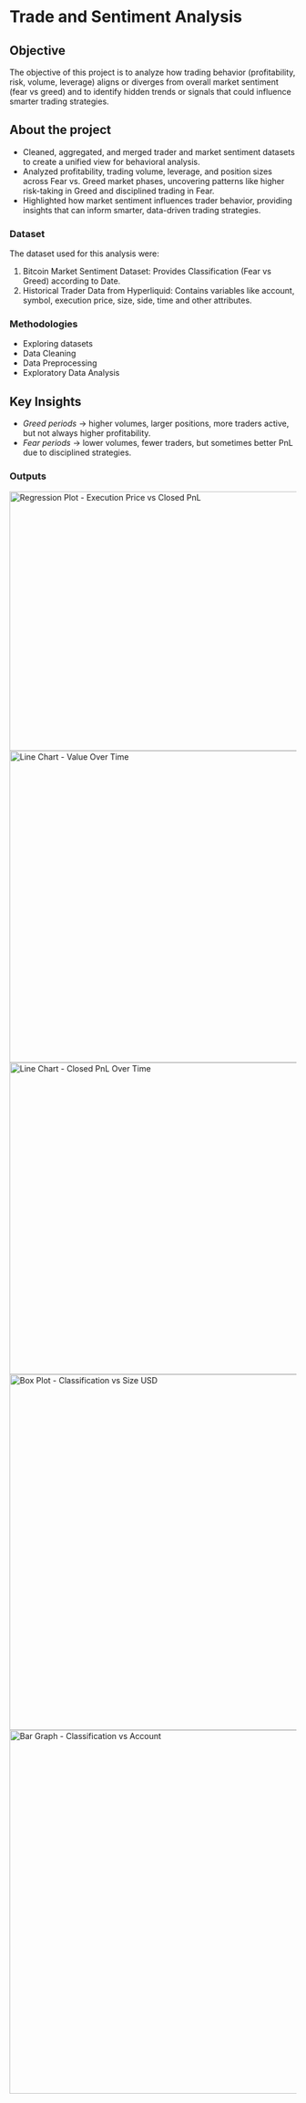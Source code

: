 # Trade and Sentiment Analysis
## Objective
The objective of this project is to analyze how trading behavior (profitability, risk, volume, leverage) aligns or diverges from overall market sentiment (fear vs greed) and to identify hidden trends or signals that could influence smarter trading strategies.

## About the project
* Cleaned, aggregated, and merged trader and market sentiment datasets to create a unified view for behavioral analysis.
* Analyzed profitability, trading volume, leverage, and position sizes across Fear vs. Greed market phases, uncovering patterns like higher risk-taking in Greed and disciplined trading in Fear.
* Highlighted how market sentiment influences trader behavior, providing insights that can inform smarter, data-driven trading strategies.

### Dataset
The dataset used for this analysis were:
1. Bitcoin Market Sentiment Dataset: Provides Classification (Fear vs Greed) according to Date.
2. Historical Trader Data from Hyperliquid: Contains variables like account, symbol, execution price, size, side, time and other attributes.

### Methodologies
- Exploring datasets
- Data Cleaning
- Data Preprocessing
- Exploratory Data Analysis

## Key Insights
- *Greed periods* → higher volumes, larger positions, more traders active, but not always higher profitability.  
- *Fear periods* → lower volumes, fewer traders, but sometimes better PnL due to disciplined strategies.

### Outputs
<img width="598" height="455" alt="Regression Plot - Execution Price vs Closed PnL" src="https://github.com/user-attachments/assets/012214c5-34c9-4216-9069-108aafaec681" />
<img width="996" height="547" alt="Line Chart - Value Over Time" src="https://github.com/user-attachments/assets/709bb337-689e-4845-bcff-0a37a5efe423" />
<img width="1043" height="547" alt="Line Chart - Closed PnL Over Time" src="https://github.com/user-attachments/assets/66a47ba6-c650-4cfa-88df-f96f27e6f525" />
<img width="523" height="624" alt="Box Plot - Classification vs Size USD" src="https://github.com/user-attachments/assets/043bc047-920d-4223-939f-a3e76619ff0d" />
<img width="855" height="638" alt="Bar Graph - Classification vs Account" src="https://github.com/user-attachments/assets/4ebe41e9-64de-46ee-8077-d66b1265d302" />

